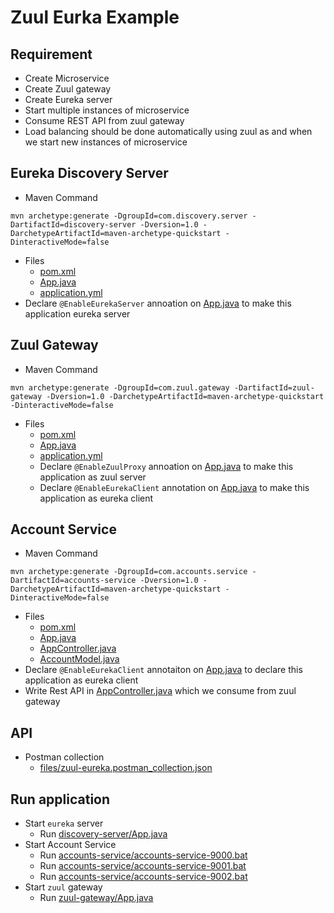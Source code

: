 # Zuul Eurka Example

## Requirement
* Create Microservice
* Create Zuul gateway
* Create Eureka server
* Start multiple instances of microservice
* Consume REST API from zuul gateway
* Load balancing should be done automatically using zuul as and when we start new instances of microservice

## Eureka Discovery Server
* Maven Command
```
mvn archetype:generate -DgroupId=com.discovery.server -DartifactId=discovery-server -Dversion=1.0 -DarchetypeArtifactId=maven-archetype-quickstart -DinteractiveMode=false
```
* Files
	* [pom.xml](pom.xml)
	* [App.java](src/main/java/com/discovery/server/App.java)
	* [application.yml](src/main/resources/application.yml)
* Declare `@EnableEurekaServer` annoation on [App.java](src/main/java/com/discovery/server/App.java) to make this application eureka server

## Zuul Gateway
* Maven Command
```
mvn archetype:generate -DgroupId=com.zuul.gateway -DartifactId=zuul-gateway -Dversion=1.0 -DarchetypeArtifactId=maven-archetype-quickstart -DinteractiveMode=false
```
* Files
	* [pom.xml](pom.xml)
	* [App.java](src/main/java/com/app/App.java)
	* [application.yml](src/main/resources/application.yml)
	* Declare `@EnableZuulProxy` annoation on [App.java](src/main/java/com/app/App.java) to make this application as zuul server
	* Declare `@EnableEurekaClient` annotation on [App.java](src/main/java/com/app/App.java) to make this application as eureka client

## Account Service
* Maven Command
```
mvn archetype:generate -DgroupId=com.accounts.service -DartifactId=accounts-service -Dversion=1.0 -DarchetypeArtifactId=maven-archetype-quickstart -DinteractiveMode=false
```
* Files
	* [pom.xml](pom.xml)
	* [App.java](src/main/java/com/app/App.java)
	* [AppController.java](src/main/java/com/app/controller/AppController.java)
	* [AccountModel.java](src/main/java/com/app/model/AccountModel.java)
* Declare `@EnableEurekaClient` annotaiton on [App.java](src/main/java/com/app/App.java) to declare this application as eureka client
* Write Rest API in [AppController.java](src/main/java/com/app/controller/AppController.java) which we consume from zuul gateway

## API
* Postman collection
	* [files/zuul-eureka.postman_collection.json](files/zuul-eureka.postman_collection.json)

## Run application
* Start `eureka` server 
	* Run [discovery-server/App.java](discovery-server/src/main/java/com/discovery/server/App.java)
* Start Account Service
	* Run [accounts-service/accounts-service-9000.bat](accounts-service/accounts-service-9000.bat)
	* Run [accounts-service/accounts-service-9001.bat](accounts-service/accounts-service-9001.bat)
	* Run [accounts-service/accounts-service-9002.bat](accounts-service/accounts-service-9002.bat)
* Start `zuul` gateway
	* Run [zuul-gateway/App.java](zuul-gateway/src/main/java/com/app/App.java)